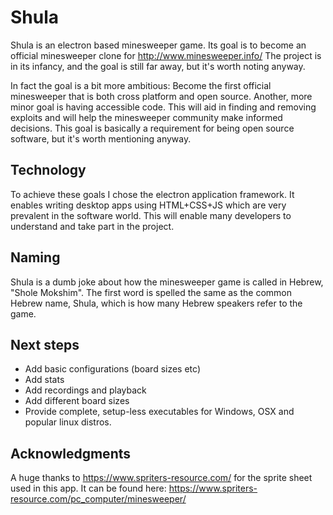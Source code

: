 # Shula

Shula is an electron based minesweeper game.
Its goal is to become an official minesweeper clone for http://www.minesweeper.info/
The project is in its infancy, and the goal is still far away, but it's worth noting anyway.

In fact the goal is a bit more ambitious:
Become the first official minesweeper that is both cross platform and open source.
Another, more minor goal is having accessible code.
This will aid in finding and removing exploits and will help the minesweeper community make informed decisions.
This goal is basically a requirement for being open source software, but it's worth mentioning anyway.

## Technology

To achieve these goals I chose the electron application framework.
It enables writing desktop apps using HTML+CSS+JS which are very prevalent in the software world. This will enable
many developers to understand and take part in the project.

## Naming
Shula is a dumb joke about how the minesweeper game is called in Hebrew, "Shole Mokshim".
The first word is spelled the same as the common Hebrew name, Shula, which is how many 
Hebrew speakers refer to the game.

## Next steps
- Add basic configurations (board sizes etc)
- Add stats
- Add recordings and playback
- Add different board sizes
- Provide complete, setup-less executables for Windows, OSX and popular linux distros. 

## Acknowledgments
A huge thanks to https://www.spriters-resource.com/ for the sprite sheet used in this app.
It can be found here: https://www.spriters-resource.com/pc_computer/minesweeper/
